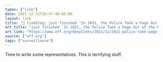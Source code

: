 ```yaml
---
types: ["link"]
date: 2021-12-31T16:47:40-05:00
layout: link
title: "🔗 linkblog: just finished 'In 2021, the Police Took a Page Out of the NSA’s Playbook: 2021 in Review | Electronic Frontier Foundation'"
art_title: "just finished 'In 2021, the Police Took a Page Out of the NSA’s Playbook: 2021 in Review | Electronic Frontier Foundation"
art_link: "https://www.eff.org/deeplinks/2021/12/2021-police-took-page-out-nsas-playbook"
source: ["eff.org"]
tags: ["surveillance"]
---
```

Time to write some representatives. This is terrifying stuff.
